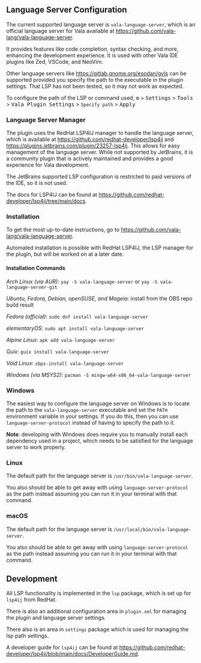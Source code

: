## Language Server Configuration

The current supported language server is `vala-language-server`, which is an official language server for Vala available 
at https://github.com/vala-lang/vala-language-server. 

It provides features like code completion, syntax checking, and more, enhancing the development experience.  It is used
with other Vala IDE plugins like Zed, VSCode, and NeoVim.

Other language servers like https://gitlab.gnome.org/esodan/gvls can be supported provided you specify the path to the 
executable in the plugin settings.  That LSP has not been tested, so it may not work as expected.

To configure the path of the LSP or command used, 
<kbd>⚙️</kbd> > <kbd>Settings</kbd> > <kbd>Tools</kbd> > <kbd>Vala Plugin Settings</kbd> > 
`Specify path` > <kbd>Apply</kbd>

### Language Server Manager
The plugin uses the RedHat LSP4IJ manager to handle the language server, which is available at 
https://github.com/redhat-developer/lsp4ij and https://plugins.jetbrains.com/plugin/23257-lsp4ij. This allows for easy 
management of the language server. While not supported by JetBrains, it is a community plugin that is actively 
maintained and provides a good experience for Vala development.

The JetBrains supported LSP configuration is restricted to paid versions of the IDE, so it is not used.

The docs for LSP4IJ can be found at https://github.com/redhat-developer/lsp4ij/tree/main/docs.

### Installation

To get the most up-to-date instructions, go to https://github.com/vala-lang/vala-language-server.

Automated installation is possible with RedHat LSP4IJ, the LSP manager for the plugin, but will be worked on at a later date.

#### Installation Commands
_Arch Linux (via AUR)_: `yay -S vala-language-server` or `yay -S vala-language-server-git`

_Ubuntu, Fedora, Debian, openSUSE, and Mageia_: install from the OBS repo build result

_Fedora (official)_: `sudo dnf install vala-language-server`

_elementaryOS_: `sudo apt install vala-language-server`

_Alpine Linux_: `apk add vala-language-server`

_Guix_: `guix install vala-language-server`

_Void Linux_: `xbps-install vala-language-server`

_Windows (via MSYS2)_: `pacman -S mingw-w64-x86_64-vala-language-server`


### Windows
The easiest way to configure the language server on Windows is to locate the path to the `vala-language-server` executable
and set the `PATH` environment variable in your settings.
If you do this, then you can use `language-server-protocol` instead of having to specify the path to it.

**Note**: developing with Windows does require you to manually install each dependency used in a project, which needs to be
satisfied for the language server to work properly.

### Linux
The default path for the language server is `/usr/bin/vala-language-server`.

You also should be able to get away with using `language-server-protocol` as the path instead assuming you can run it 
in your terminal with that command.

### macOS
The default path for the language server is `/usr/local/bin/vala-language-server`.

You also should be able to get away with using `language-server-protocol` as the path instead assuming you can run it
in your terminal with that command.  

## Development
All LSP functionality is implemented in the `lsp` package, which is set up for `lsp4ij` from RedHat.

There is also an additional configuration area in `plugin.xml` for managing the plugin and language server settings.

There also is an area in `settings` package which is used for managing the lsp path settings.  

A developer guide for `lsp4ij` can be found at https://github.com/redhat-developer/lsp4ij/blob/main/docs/DeveloperGuide.md.